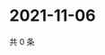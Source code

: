 # 2021-11-06

共 0 条

<!-- BEGIN WEIBO -->
<!-- 最后更新时间 Sat Nov 06 2021 22:12:55 GMT+0800 (China Standard Time) -->

<!-- END WEIBO -->
